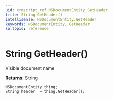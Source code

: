 ```yaml
---
uid: crmscript_ref_NSDocumentEntity_GetHeader
title: String GetHeader()
intellisense: NSDocumentEntity.GetHeader
keywords: NSDocumentEntity, GetHeader
so.topic: reference
---
```


# String GetHeader()

Visible document name

**Returns:** String

```crmscript
NSDocumentEntity thing;
String header  = thing.GetHeader();
```


